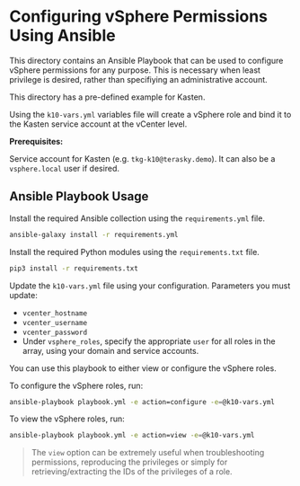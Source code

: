# Configuring vSphere Permissions Using Ansible

This directory contains an Ansible Playbook that can be used to configure vSphere permissions for any purpose.
This is necessary when least privilege is desired, rather than specifiying an administrative account.

This directory has a pre-defined example for Kasten.

Using the `k10-vars.yml` variables file will create a vSphere role and bind it to the Kasten service account at the vCenter level.

**Prerequisites:**

Service account for Kasten (e.g. `tkg-k10@terasky.demo`). It can also be a `vsphere.local` user if desired.

## Ansible Playbook Usage

Install the required Ansible collection using the `requirements.yml` file.

```bash
ansible-galaxy install -r requirements.yml
```

Install the required Python modules using the `requirements.txt` file.

```bash
pip3 install -r requirements.txt
```

Update the `k10-vars.yml` file using your configuration.
Parameters you must update:

- `vcenter_hostname`
- `vcenter_username`
- `vcenter_password`
- Under `vsphere_roles`, specify the appropriate `user` for all roles in the array, using your domain and service accounts.

You can use this playbook to either view or configure the vSphere roles.

To configure the vSphere roles, run:

```bash
ansible-playbook playbook.yml -e action=configure -e=@k10-vars.yml
```

To view the vSphere roles, run:

```bash
ansible-playbook playbook.yml -e action=view -e=@k10-vars.yml
```

>The `view` option can be extremely useful when troubleshooting permissions, reproducing the privileges or simply for retrieving/extracting the IDs of the privileges of a role.
